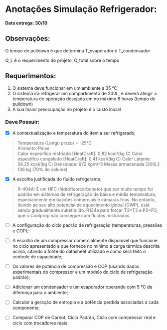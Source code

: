 # Anotações Simulação Refrigerador:
**Data entrega: 30/10**

## Observações:

O tempo de pulldown é que determina T_evaporador e T_condensador

Q_L é o requerimento do projeto, Q_total sobre o tempo


## Requerimentos:

1. O sistema deve funcionar em um ambiente a 35 °C
2. O sistema irá refrigerar um compartimento de 200L, e deverá atingir a temperatura
de operação desejada em no máximo 8 horas (tempo de pulldown)
3. A sua maior preocupação no projeto é o custo inicial

### Deve Possuir:

- [x] A contextualização e temperatura do item a ser refrigerado;
>   Temperatura (Longo prazo) = -25°C\
>   Alimento: Peixe \
>   Calor específico resfriado [HeatCraft]: 0,82 kcal/(kg C)
>   Calor específico congelado [HeatCraft]: 0,41 kcal/(kg C)
>   Calor Latente: 58.25 kcal/(kg C)
>   Densidade: 972 kg/m^3
>   Massa armazenada [200L]: 136 kg (70% do volume)

- [x] A escolha justificada do fluido refrigerante;
>R-404A: É um HFC (hidrofluorcarboneto) que por muito tempo foi padrão em sistemas de refrigeração de baixa e média temperatura, especialmente em balcões comerciais e câmaras frias. No entanto, devido ao seu alto potencial de aquecimento global (GWP), está sendo gradualmente substituído.
>R134a para forçar T2=T3 e P2=P3, que o Coolprop não consegue com fluidos misturados.


- [ ] A configuração do ciclo padrão de refrigeração (temperaturas, pressões e COP);

- [ ] A escolha de um compressor comercialmente disponível que funcione no ciclo apresentado e que fornece no mínimo a carga térmica descrita acima, citando a fonte do datasheet utilizado e como será feito o controle de capacidade;

- [ ] Os valores de potência de compressão e COP (usando dados experimentais do compressor e um modelo do ciclo de refrigeração padrão);

- [ ] Adicionar um condensador e um evaporador operando com 5 °C de diferença para o ambiente;

- [ ] Calcular a geração de entropia e a potência perdida associadas a cada componente;

- [ ] Comparar COP de Carnot, Ciclo Padrão, Ciclo com compressor real e ciclo com trocadores reais


